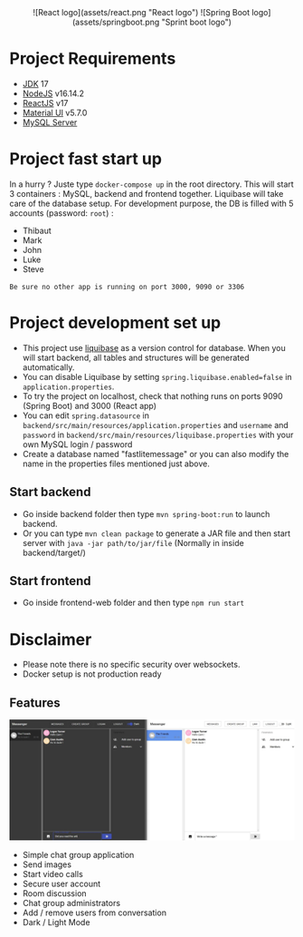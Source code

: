 <div align="center">
   ![React logo](assets/react.png "React logo")
   ![Spring Boot logo](assets/springboot.png "Sprint boot logo")
</div>

# Project Requirements

* [JDK](https://www.oracle.com/java/technologies/javase/jdk17-archive-downloads.html)  17
* [NodeJS](https://nodejs.org/en/download/) v16.14.2
* [ReactJS](https://reactjs.org/) v17
* [Material UI](https://mui.com/) v5.7.0
* [MySQL Server](https://www.mysql.com/)

# Project fast start up
In a hurry ? Juste type ```docker-compose up``` in the root directory.
This will start 3 containers : MySQL, backend and frontend together.  Liquibase will take care of the database setup. For development purpose, the DB is filled with 5 accounts (password: ```root```) :
* Thibaut
* Mark
* John
* Luke
* Steve
```
Be sure no other app is running on port 3000, 9090 or 3306
```

# Project development set up

* This project use [liquibase](https://www.liquibase.org/) as a version control for database. When you will start backend, all tables and structures will be generated automatically.
* You can disable Liquibase by setting ```spring.liquibase.enabled=false``` in ```application.properties```.
* To try the project on localhost, check that nothing runs on ports 9090 (Spring Boot) and 3000 (React app)
* You can edit ````spring.datasource```` in ```backend/src/main/resources/application.properties```  and ```username``` and ```password``` in ```backend/src/main/resources/liquibase.properties``` with your own MySQL login / password 
* Create a database named "fastlitemessage" or you can also modify the name in the properties files mentioned just above.

## Start backend
* Go inside backend folder then type  ```mvn spring-boot:run``` to launch backend.
* Or you can type ```mvn clean package``` to generate a JAR file and then start server with ```java -jar path/to/jar/file``` (Normally in inside backend/target/) 
## Start frontend
* Go inside frontend-web folder and then type ```npm run start```


# Disclaimer
* Please note there is no specific security over websockets.
* Docker setup is not production ready

## Features

![Project overview](assets/messenger.jpg?raw=true "Project overview")

* Simple chat group application
* Send images
* Start video calls
* Secure user account
* Room discussion
* Chat group administrators
* Add / remove users from conversation 
* Dark / Light Mode
